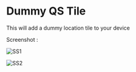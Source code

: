 # Dummy QS Tile
This will add a dummy location tile to your device 

Screenshot : 

![SS1](https://github.com/unofficialmohit/DummyQSTile/assets/123811704/14ff81e6-06af-43bb-86c8-96e14c35ed5a)


![SS2](https://github.com/unofficialmohit/DummyQSTile/assets/123811704/e0c136de-44e6-4671-9a2a-e4c9d35f1618)

